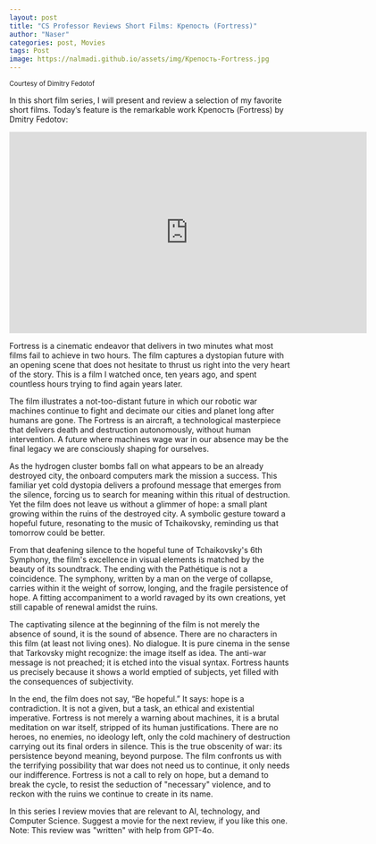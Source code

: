 ```yaml
---
layout: post
title: "CS Professor Reviews Short Films: Крепость (Fortress)"
author: "Naser"
categories: post, Movies
tags: Post
image: https://nalmadi.github.io/assets/img/Крепость-Fortress.jpg
---
```

<sup>Courtesy of Dimitry Fedotof</sup>


In this short film series, I will present and review a selection of my favorite short films. Today’s feature is the remarkable work Крепость (Fortress) by Dmitry Fedotov:

<iframe title="vimeo-player" src="https://player.vimeo.com/video/67768281?h=ed0ad590ec" width="640" height="360" frameborder="0"    allowfullscreen></iframe> 




Fortress is a cinematic endeavor that delivers in two minutes what most films fail to achieve in two hours. The film captures a dystopian future with an opening scene that does not hesitate to thrust us right into the very heart of the story. This is a film I watched once, ten years ago, and spent countless hours trying to find again years later. 

The film illustrates a not-too-distant future in which our robotic war machines continue to fight and decimate our cities and planet long after humans are gone. The Fortress is an aircraft, a technological masterpiece that delivers death and destruction autonomously, without human intervention. A future where machines wage war in our absence may be the final legacy we are consciously shaping for ourselves.

As the hydrogen cluster bombs fall on what appears to be an already destroyed city, the onboard computers mark the mission a success. This familiar yet cold dystopia delivers a profound message that emerges from the silence, forcing us to search for meaning within this ritual of destruction. Yet the film does not leave us without a glimmer of hope: a small plant growing within the ruins of the destroyed city. A symbolic gesture toward a hopeful future, resonating to the music of Tchaikovsky, reminding us that tomorrow could be better.  

From that deafening silence to the hopeful tune of Tchaikovsky's 6th Symphony, the film's excellence in visual elements is matched by the beauty of its soundtrack. The ending with the Pathétique is not a coincidence. The symphony, written by a man on the verge of collapse, carries within it the weight of sorrow, longing, and the fragile persistence of hope. A fitting accompaniment to a world ravaged by its own creations, yet still capable of renewal amidst the ruins.

The captivating silence at the beginning of the film is not merely the absence of sound, it is the sound of absence.  There are no characters in this film (at least not living ones). No dialogue. It is pure cinema in the sense that Tarkovsky might recognize: the image itself as idea. The anti-war message is not preached; it is etched into the visual syntax. Fortress haunts us precisely because it shows a world emptied of subjects, yet filled with the consequences of subjectivity.

In the end, the film does not say, “Be hopeful.” It says: hope is a contradiction. It is not a given, but a task, an ethical and existential imperative. Fortress is not merely a warning about machines, it is a brutal meditation on war itself, stripped of its human justifications. There are no heroes, no enemies, no ideology left, only the cold machinery of destruction carrying out its final orders in silence. This is the true obscenity of war: its persistence beyond meaning, beyond purpose. The film confronts us with the terrifying possibility that war does not need us to continue, it only needs our indifference. Fortress is not a call to rely on hope, but a demand to break the cycle, to resist the seduction of "necessary" violence, and to reckon with the ruins we continue to create in its name.

In this series I review movies that are relevant to AI, technology, and Computer Science.  Suggest a movie for the next review, if you like this one.
Note: This review was "written" with help from GPT-4o.

